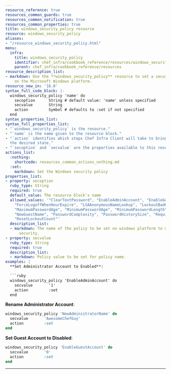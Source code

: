 ```yaml
---
resource_reference: true
resources_common_guards: true
resources_common_notification: true
resources_common_properties: true
title: windows_security_policy resource
resource: windows_security_policy
aliases:
- "/resource_windows_security_policy.html"
menu:
  infra:
    title: windows_security_policy
    identifier: chef_infra/cookbook_reference/resources/windows_security_policy windows_security_policy
    parent: chef_infra/cookbook_reference/resources
resource_description_list:
- markdown: Use the **windows_security_policy** resource to set a security policy
    on the Microsoft Windows platform.
resource_new_in: '16.0'
syntax_full_code_block: |-
  windows_security_policy 'name' do
    secoption      String # default value: 'name' unless specified
    secvalue       String
    action         Symbol # defaults to :set if not specified
  end
syntax_properties_list:
syntax_full_properties_list:
- "`windows_security_policy` is the resource."
- "`name` is the name given to the resource block."
- "`action` identifies which steps Chef Infra Client will take to bring the node into
  the desired state."
- "`secoption` and `secvalue` are the properties available to this resource."
actions_list:
  :nothing:
    shortcode: resources_common_actions_nothing.md
  :set:
    markdown: Set the Windows security policy
properties_list:
- property: secoption
  ruby_type: String
  required: true
  default_value: The resource block's name
  allowed_values: '"ClearTextPassword", "EnableAdminAccount", "EnableGuestAccount",
    "ForceLogoffWhenHourExpire", "LSAAnonymousNameLookup", "LockoutBadCount", "LockoutDuration",
    "MaximumPasswordAge", "MinimumPasswordAge", "MinimumPasswordLength", "NewAdministratorName",
    "NewGuestName", "PasswordComplexity", "PasswordHistorySize", "RequireLogonToChangePassword",
    "ResetLockoutCount"'
  description_list:
  - markdown: The name of the policy to be set on windows platform to maintain its
      security.
- property: secvalue
  ruby_type: String
  required: true
  description_list:
  - markdown: Policy value to be set for policy name.
examples: |
  **Set Administrator Account to Enabled**:

  ```ruby
  windows_security_policy 'EnableAdminAccount' do
    secvalue       '1'
    action         :set
  end
  ```

  **Rename Administrator Account**:

  ```ruby
  windows_security_policy 'NewAdministratorName' do
    secvalue       'AwesomeChefGuy'
    action         :set
  end
  ```

  **Set Guest Account to Disabled**:

  ```ruby
  windows_security_policy 'EnableGuestAccount' do
    secvalue       '0'
    action         :set
  end
  ```
---
```

